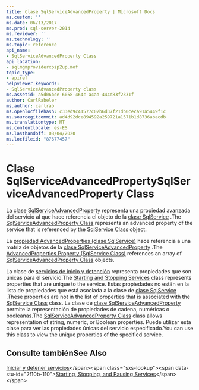 ```yaml
---
title: Clase SqlServiceAdvancedProperty | Microsoft Docs
ms.custom: ''
ms.date: 06/13/2017
ms.prod: sql-server-2014
ms.reviewer: ''
ms.technology: ''
ms.topic: reference
api_name:
- SqlServiceAdvancedProperty Class
api_location:
- sqlmgmproviderxpsp2up.mof
topic_type:
- apiref
helpviewer_keywords:
- SqlServiceAdvancedProperty class
ms.assetid: a5d06bde-6058-464c-a4aa-444d83f2331f
author: CarlRabeler
ms.author: carlrab
ms.openlocfilehash: c33ed9c41577c02b6d37f21db0ceca91a5449f1c
ms.sourcegitcommit: ad4d92dce894592a259721a1571b1d8736abacdb
ms.translationtype: MT
ms.contentlocale: es-ES
ms.lasthandoff: 08/04/2020
ms.locfileid: "87677457"
---
```

# <a name="sqlserviceadvancedproperty-class"></a><span data-ttu-id="2f10b-102">Clase SqlServiceAdvancedProperty</span><span class="sxs-lookup"><span data-stu-id="2f10b-102">SqlServiceAdvancedProperty Class</span></span>
  <span data-ttu-id="2f10b-103">La [clase SqlServiceAdvancedProperty](sqlserviceadvancedproperty-class.md) representa una propiedad avanzada del servicio al que hace referencia el objeto de la [clase SqlService](../sqlservice-class/sqlservice-class.md) .</span><span class="sxs-lookup"><span data-stu-id="2f10b-103">The [SqlServiceAdvancedProperty Class](sqlserviceadvancedproperty-class.md) represents an advanced property of the service that is referenced by the [SqlService Class](../sqlservice-class/sqlservice-class.md) object.</span></span>  
  
 <span data-ttu-id="2f10b-104">La [propiedad AdvancedProperties (clase SqlService)](../sqlservice-class/advancedproperties-property-sqlservice-class.md) hace referencia a una matriz de objetos de la [clase SqlServiceAdvancedProperty](sqlserviceadvancedproperty-class.md) .</span><span class="sxs-lookup"><span data-stu-id="2f10b-104">The [AdvancedProperties Property (SqlService Class)](../sqlservice-class/advancedproperties-property-sqlservice-class.md) references an array of [SqlServiceAdvancedProperty Class](sqlserviceadvancedproperty-class.md) objects.</span></span>  
  
 <span data-ttu-id="2f10b-105">La clase de [servicios de inicio y detención](https://technet.microsoft.com/library/ms174886\(v=sql.105\).aspx) representa propiedades que son únicas para el servicio.</span><span class="sxs-lookup"><span data-stu-id="2f10b-105">The [Starting and Stopping Services](https://technet.microsoft.com/library/ms174886\(v=sql.105\).aspx) class represents properties that are unique to the service.</span></span> <span data-ttu-id="2f10b-106">Estas propiedades no están en la lista de propiedades que está asociada a la clase de [clase SqlService](https://technet.microsoft.com/library/ms186497.aspx) .</span><span class="sxs-lookup"><span data-stu-id="2f10b-106">These properties are not in the list of properties that is associated with the [SqlService Class](https://technet.microsoft.com/library/ms186497.aspx) class.</span></span> <span data-ttu-id="2f10b-107">La clase de [clase SqlServiceAdvancedProperty](https://technet.microsoft.com/library/ms182447.aspx) permite la representación de propiedades de cadena, numéricas o booleanas.</span><span class="sxs-lookup"><span data-stu-id="2f10b-107">The [SqlServiceAdvancedProperty Class](https://technet.microsoft.com/library/ms182447.aspx) class allows representation of string, numeric, or Boolean properties.</span></span> <span data-ttu-id="2f10b-108">Puede utilizar esta clase para ver las propiedades únicas del servicio especificado.</span><span class="sxs-lookup"><span data-stu-id="2f10b-108">You can use this class to view the unique properties of the specified service.</span></span>  
  
## <a name="see-also"></a><span data-ttu-id="2f10b-109">Consulte también</span><span class="sxs-lookup"><span data-stu-id="2f10b-109">See Also</span></span>  
 <span data-ttu-id="2f10b-110">[Iniciar y detener servicios](https://technet.microsoft.com/library/ms174886\(v=sql.105\).aspx)</span><span class="sxs-lookup"><span data-stu-id="2f10b-110">[Starting, Stopping, and Pausing Services](https://technet.microsoft.com/library/ms174886\(v=sql.105\).aspx)</span></span>  
  
  
